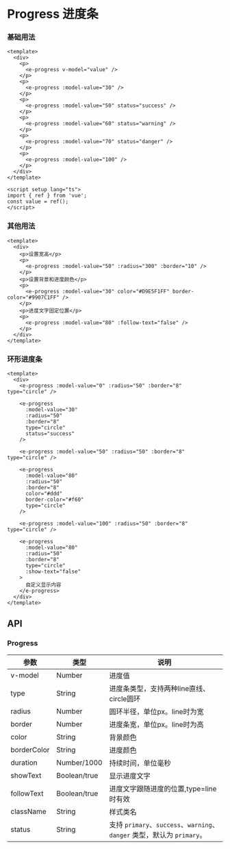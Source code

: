 
# Progress 进度条

### 基础用法

```vue demo
<template>
  <div>
    <p>
      <e-progress v-model="value" />
    </p>
    <p>
      <e-progress :model-value="30" />
    </p>
    <p>
      <e-progress :model-value="50" status="success" />
    </p>
    <p>
      <e-progress :model-value="60" status="warning" />
    </p>
    <p>
      <e-progress :model-value="70" status="danger" />
    </p>
    <p>
      <e-progress :model-value="100" />
    </p>
  </div>
</template>

<script setup lang="ts">
import { ref } from 'vue';
const value = ref();
</script>

```

### 其他用法

```vue demo
<template>
  <div>
    <p>设置宽高</p>
    <p>
      <e-progress :model-value="50" :radius="300" :border="10" />
    </p>
    <p>设置背景和进度颜色</p>
    <p>
      <e-progress :model-value="30" color="#D9E5F1FF" border-color="#9907C1FF" />
    </p>
    <p>进度文字固定位置</p>
    <p>
      <e-progress :model-value="80" :follow-text="false" />
    </p>
  </div>
</template>
```

### 环形进度条

```vue demo
<template>
  <div>
    <e-progress :model-value="0" :radius="50" :border="8" type="circle" />

    <e-progress
      :model-value="30"
      :radius="50"
      :border="8"
      type="circle"
      status="success"
    />

    <e-progress :model-value="50" :radius="50" :border="8" type="circle" />

    <e-progress
      :model-value="80"
      :radius="50"
      :border="8"
      color="#ddd"
      border-color="#f60"
      type="circle"
    />

    <e-progress :model-value="100" :radius="50" :border="8" type="circle" />

    <e-progress
      :model-value="80"
      :radius="50"
      :border="8"
      type="circle"
      :show-text="false"
    >
      自定义显示内容
    </e-progress>
  </div>
</template>

```

## API

### Progress

| 参数          |类型|说明|
|-------------|--------------|--------|
| v-model     | Number         |进度值|
| type        | String         |进度条类型，支持两种line直线、circle圆环|
| radius      | Number         |圆环半径，单位px。line时为宽|
| border      | Number         |进度条宽，单位px。line时为高|
| color       | String         |背景颜色|
| borderColor | String         |进度颜色|
| duration    | Number/1000    |持续时间，单位毫秒|
| showText    | Boolean/true   |显示进度文字|
| followText  | Boolean/true   |进度文字跟随进度的位置,type=line时有效|
| className   | String         |样式类名|
| status      | String         |支持 `primary`、`success`、`warning`、`danger` 类型，默认为 `primary`。|

